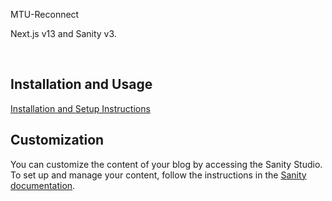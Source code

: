MTU-Reconnect

Next.js v13 and Sanity v3.

<br>

## Installation and Usage

[Installation and Setup Instructions](InstallationInstructions.md)



## Customization

You can customize the content of your blog by accessing the Sanity Studio. To set up and manage your content, follow the instructions in the [Sanity documentation](https://www.sanity.io/docs).

